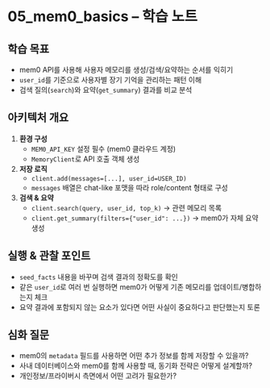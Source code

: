 # 05_mem0_basics – 학습 노트

## 학습 목표
- mem0 API를 사용해 사용자 메모리를 생성/검색/요약하는 순서를 익히기
- `user_id`를 기준으로 사용자별 장기 기억을 관리하는 패턴 이해
- 검색 질의(`search`)와 요약(`get_summary`) 결과를 비교 분석

## 아키텍처 개요
1. **환경 구성**
   - `MEM0_API_KEY` 설정 필수 (mem0 클라우드 계정)
   - `MemoryClient`로 API 호출 객체 생성
2. **저장 로직**
   - `client.add(messages=[...], user_id=USER_ID)`
   - `messages` 배열은 chat-like 포맷을 따라 role/content 형태로 구성
3. **검색 & 요약**
   - `client.search(query, user_id, top_k)` → 관련 메모리 목록
   - `client.get_summary(filters={"user_id": ...})` → mem0가 자체 요약 생성

## 실행 & 관찰 포인트
- `seed_facts` 내용을 바꾸며 검색 결과의 정확도를 확인
- 같은 `user_id`로 여러 번 실행하면 mem0가 어떻게 기존 메모리를 업데이트/병합하는지 체크
- 요약 결과에 포함되지 않는 요소가 있다면 어떤 사실이 중요하다고 판단했는지 토론

## 심화 질문
- mem0의 `metadata` 필드를 사용하면 어떤 추가 정보를 함께 저장할 수 있을까?
- 사내 데이터베이스와 mem0를 함께 사용할 때, 동기화 전략은 어떻게 설계할까?
- 개인정보/프라이버시 측면에서 어떤 고려가 필요한가?

